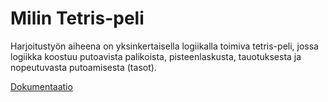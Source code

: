 # Milin Tetris-peli

Harjoitustyön aiheena on yksinkertaisella logiikalla toimiva tetris-peli, jossa logiikka koostuu putoavista palikoista, pisteenlaskusta, tauotuksesta ja nopeutuvasta putoamisesta (tasot).

[Dokumentaatio](dokumentaatio/AiheenKuvausJaRakenne.md)
